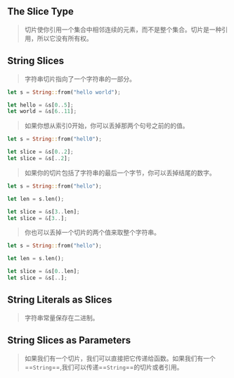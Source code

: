 ## The Slice Type

> 切片使你引用一个集合中相邻连续的元素，而不是整个集合。切片是一种引用，所以它没有所有权。

## String Slices

> 字符串切片指向了一个字符串的一部分。

```Rust
let s = String::from("hello world");

let hello = &s[0..5];
let world = &s[6..11];
```

> 如果你想从索引0开始，你可以丢掉那两个句号之前的的值。

```Rust
let s = String::from("hell0");

let slice = &s[0..2];
let slice = &s[..2];
```

> 如果你的切片包括了字符串的最后一个字节，你可以丢掉结尾的数字。

```Rust
let s = String::from("hello");

let len = s.len();

let slice = &s[3..len];
let slice = &[3..];
```

> 你也可以丢掉一个切片的两个值来取整个字符串。

```Rust
let s = String::from("hello");

let len = s.len();

let slice = &s[0..len];
let slice = &s[..];
```

## String Literals as Slices

> 字符串常量保存在二进制。

## String Slices as Parameters

> 如果我们有一个切片，我们可以直接把它传递给函数。如果我们有一个==`String`==,我们可以传递==`String`==的切片或者引用。